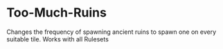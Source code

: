 # Too-Much-Ruins
Changes the frequency of spawning ancient ruins to spawn one on every suitable tile. Works with all Rulesets
